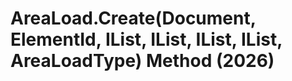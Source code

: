 # AreaLoad.Create(Document, ElementId, IList<CurveLoop>, IList<XYZ>, IList<Int32>, IList<Int32>, AreaLoadType) Method (2026)

﻿